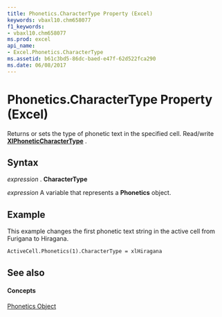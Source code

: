 ```yaml
---
title: Phonetics.CharacterType Property (Excel)
keywords: vbaxl10.chm658077
f1_keywords:
- vbaxl10.chm658077
ms.prod: excel
api_name:
- Excel.Phonetics.CharacterType
ms.assetid: b61c3bd5-86dc-baed-e47f-62d522fca290
ms.date: 06/08/2017
---
```



# Phonetics.CharacterType Property (Excel)

Returns or sets the type of phonetic text in the specified cell. Read/write  **[XlPhoneticCharacterType](Excel.XlPhoneticCharacterType.md)** .


## Syntax

 _expression_ . **CharacterType**

 _expression_ A variable that represents a **Phonetics** object.


## Example

This example changes the first phonetic text string in the active cell from Furigana to Hiragana.


```vb
ActiveCell.Phonetics(1).CharacterType = xlHiragana
```


## See also


#### Concepts


[Phonetics Object](Excel.Phonetics.md)


